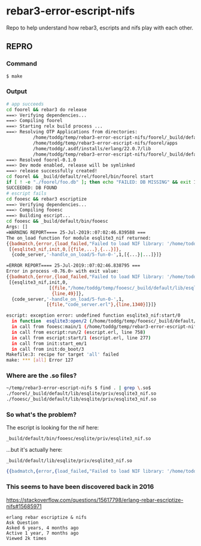 # rebar3-error-escript-nifs

Repo to help understand how rebar3, escripts and nifs play with each other.

## REPRO

### Command

```bash
$ make
```

### Output

```bash
# app succeeds
cd foorel && rebar3 do release
===> Verifying dependencies...
===> Compiling foorel
===> Starting relx build process ...
===> Resolving OTP Applications from directories:
          /home/toddg/temp/rebar3-error-escript-nifs/foorel/_build/default/lib
          /home/toddg/temp/rebar3-error-escript-nifs/foorel/apps
          /home/toddg/.asdf/installs/erlang/22.0.7/lib
          /home/toddg/temp/rebar3-error-escript-nifs/foorel/_build/default/rel
===> Resolved foorel-0.1.0
===> Dev mode enabled, release will be symlinked
===> release successfully created!
cd foorel && _build/default/rel/foorel/bin/foorel start
if [ ! -e "./foorel/foo.db" ]; then echo "FAILED: DB MISSING" && exit 1; else echo "SUCCEEDED: DB FOUND"; fi
SUCCEEDED: DB FOUND
# escript fails
cd fooesc && rebar3 escriptize
===> Verifying dependencies...
===> Compiling fooesc
===> Building escript...
cd fooesc && _build/default/bin/fooesc
Args: []
=WARNING REPORT==== 25-Jul-2019::07:02:46.839588 ===
The on_load function for module esqlite3_nif returned:
{{badmatch,{error,{load_failed,"Failed to load NIF library: '/home/toddg/temp/rebar3-error-escript-nifs/fooesc/_build/default/bin/fooesc/esqlite/priv/esqlite3_nif.so: cannot open shared object file: Not a directory'"}}},
 [{esqlite3_nif,init,0,[{file,...},{...}]},
  {code_server,'-handle_on_load/5-fun-0-',1,[{...}|...]}]}

=ERROR REPORT==== 25-Jul-2019::07:02:46.838795 ===
Error in process <0.76.0> with exit value:
{{badmatch,{error,{load_failed,"Failed to load NIF library: '/home/toddg/temp/rebar3-error-escript-nifs/fooesc/_build/default/bin/fooesc/esqlite/priv/esqlite3_nif.so: cannot open shared object file: Not a directory'"}}},
 [{esqlite3_nif,init,0,
                [{file,"/home/toddg/temp/fooesc/_build/default/lib/esqlite/src/esqlite3_nif.erl"},
                 {line,49}]},
  {code_server,'-handle_on_load/5-fun-0-',1,
               [{file,"code_server.erl"},{line,1340}]}]}

escript: exception error: undefined function esqlite3_nif:start/0
  in function  esqlite3:open/2 (/home/toddg/temp/fooesc/_build/default/lib/esqlite/src/esqlite3.erl, line 65)
  in call from fooesc:main/1 (/home/toddg/temp/rebar3-error-escript-nifs/fooesc/src/fooesc.erl, line 13)
  in call from escript:run/2 (escript.erl, line 758)
  in call from escript:start/1 (escript.erl, line 277)
  in call from init:start_em/1
  in call from init:do_boot/3
Makefile:3: recipe for target 'all' failed
make: *** [all] Error 127
```

### Where are the .so files?

```bash
~/temp/rebar3-error-escript-nifs $ find . | grep \.so$
./foorel/_build/default/lib/esqlite/priv/esqlite3_nif.so
./fooesc/_build/default/lib/esqlite/priv/esqlite3_nif.so
```

### So what's the problem?

The escript is looking for the nif here:

```_build/default/bin/fooesc/esqlite/priv/esqlite3_nif.so```

...but it's actually here:

```
_build/default/lib/esqlite/priv/esqlite3_nif.so
```

```erlang
{{badmatch,{error,{load_failed,"Failed to load NIF library: '/home/toddg/temp/rebar3-error-escript-nifs/fooesc/_build/default/bin/fooesc/esqlite/priv/esqlite3_nif.so: cannot open shared object file: Not a directory'"}}},
```

### This seems to have been discovered back in 2016


https://stackoverflow.com/questions/15617798/erlang-rebar-escriptize-nifs#15685971

```text
erlang rebar escriptize & nifs
Ask Question
Asked 6 years, 4 months ago
Active 1 year, 7 months ago
Viewed 2k times
```

